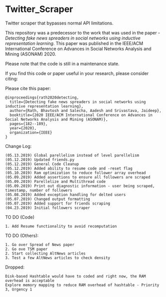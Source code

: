 # Twitter_Scraper
Twitter scraper that bypasses normal API limitations. 

This repository was a predecessor to the work that was used in the paper - *Detecting fake news spreaders in social networks using inductive representation learning*. This paper was published in the IEEE/ACM International Conference on Advances in Social Networks Analysis and Mining (ASONAM) 2020. 

Please note that the code is still in a maintenance state.

If you find this code or paper useful in your research, please consider citing:

Please cite this paper:

```
@inproceedings{rath2020detecting,
  title={Detecting fake news spreaders in social networks using inductive representation learning},
  author={Rath, Bhavtosh and Salecha, Aadesh and Srivastava, Jaideep},
  booktitle={2020 IEEE/ACM International Conference on Advances in Social Networks Analysis and Mining (ASONAM)},
  pages={182--189},
  year={2020},
  organization={IEEE}
}
```

Change Log:
```
(05.13.2019) Global parellelism instead of level parellelism
(05.12.2019) Updated friends.py
(05.12.2019) General Code Cleanup
(05.12.2019) Added ability to resume code and -reset flag
(05.10.2019) Ram optimization to reduce follower array overhead
(05.09.2019) Added assertions to ensure all followers are scraped
(05.09.2019) Parellelize and Multithread code
(05.09.2019) Print out diagnostic information - user being scraped, timestamp, number of followers
(05.08.2019) Added exception handling for delted users
(05.07.2019) Changed output formatting
(05.07.2019) Added support for friends scraping
(04.23.2019) Initial followers scraper
```

TO DO (Code)
```
1. Add Resume functionality to avoid recomputation
```

TO DO (Others):
```
1. Go over Spread of News paper
2. Go ove TSM paper
2. Start collecting AltNews articles
3. Test a few AltNews articles to check density
```

Dropped:
```
Disk-based Hashtable would have to coded and right now, the RAM overhead is acceptable
Explore memory mapping to reduce RAM overhead of hashtable - Priority 3, Urgency 1
```
